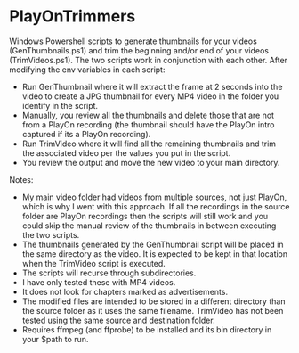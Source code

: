 # PlayOnTrimmers

Windows Powershell scripts to generate thumbnails for your videos (GenThumbnails.ps1) and trim the beginning and/or end of your videos (TrimVideos.ps1). The two scripts work in conjunction with each other.  After modifying the env variables in each script:
  - Run GenThumbnail where it will extract the frame at 2 seconds into the video to create a JPG thumbnail for every MP4 video in the folder you identify in the script.
  - Manually, you review all the thumbnails and delete those that are not from a PlayOn recording (the thumbnail should have the PlayOn intro captured if its a PlayOn recording).
  - Run TrimVideo where it will find all the remaining thumbnails and trim the associated video per the values you put in the script.  
  - You review the output and move the new video to your main directory.

Notes:
  - My main video folder had videos from multiple sources, not just PlayOn, which is why I went with this approach. If all the recordings in the source folder are PlayOn recordings then the scripts will still work and you could skip the manual review of the thumbnails in between executing the two scripts.
  - The thumbnails generated by the GenThumbnail script will be placed in the same directory as the video. It is expected to be kept in that location when the TrimVideo script is executed.
  - The scripts will recurse through subdirectories.
  - I have only tested these with MP4 videos.
  - It does not look for chapters marked as advertisements.
  - The modified files are intended to be stored in a different directory than the source folder as it uses the same filename.  TrimVideo has not been tested using the same source and destination folder.
  - Requires ffmpeg (and ffprobe) to be installed and its bin directory in your $path to run.
